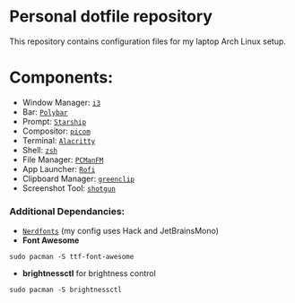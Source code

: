 # Personal dotfile repository

This repository contains configuration files for my laptop Arch Linux setup.

# Components:

* Window Manager: [`i3`](https://i3wm.org/)  
* Bar: [`Polybar`](https://github.com/polybar/polybar)
* Prompt: [`Starship`](https://starship.rs/)
* Compositor: [`picom`](https://github.com/yshui/picom)
* Terminal: [`Alacritty`](https://github.com/alacritty/alacritty)   
* Shell: [`zsh`](https://archlinux.org/packages/extra/x86_64/zsh/)  
* File Manager: [`PCManFM`](https://archlinux.org/packages/community/x86_64/pcmanfm/)
* App Launcher: [`Rofi`](https://github.com/davatorium/rofi)
* Clipboard Manager: [`greenclip`](https://github.com/erebe/greenclip)
* Screenshot Tool: [`shotgun`](https://github.com/neXromancers/shotgun)

### Additional Dependancies:

* [`Nerdfonts`](https://www.nerdfonts.com/font-downloads) (my config uses Hack and JetBrainsMono)
* **Font Awesome**
```
sudo pacman -S ttf-font-awesome
```
* **brightnessctl** for brightness control
```
sudo pacman -S brightnessctl
```
